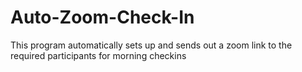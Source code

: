 # Auto-Zoom-Check-In
This program automatically sets up and sends out a zoom link to the required participants for morning checkins
